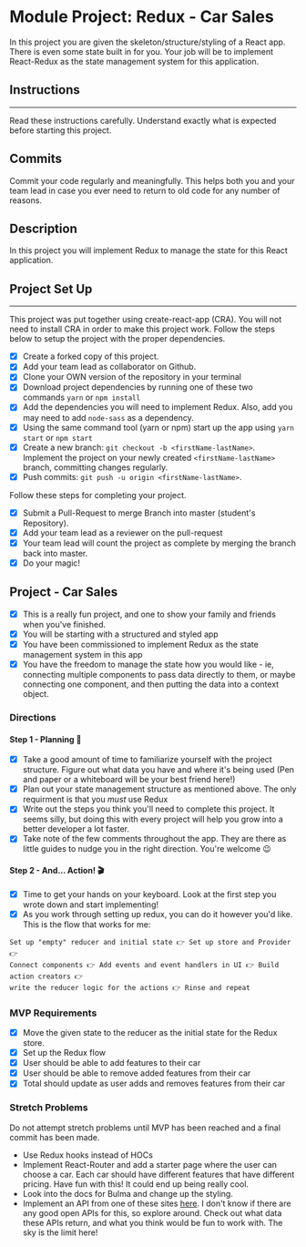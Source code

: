 # Module Project: Redux - Car Sales

In this project you are given the skeleton/structure/styling of a React app. There is even some state built in for you. Your job will be to implement React-Redux as the state management system for this application.

## Instructions

---

Read these instructions carefully. Understand exactly what is expected before starting this project.

## Commits

Commit your code regularly and meaningfully. This helps both you and your team lead in case you ever need to return to old code for any number of reasons.

## Description

In this project you will implement Redux to manage the state for this React application.

## Project Set Up

---

This project was put together using create-react-app (CRA). You will not need to install CRA in order to make this project work. Follow the steps below to setup the project with the proper dependencies.

-   [x] Create a forked copy of this project.
-   [x] Add your team lead as collaborator on Github.
-   [x] Clone your OWN version of the repository in your terminal
-   [x] Download project dependencies by running one of these two commands `yarn` or `npm install`
-   [x] Add the dependencies you will need to implement Redux. Also, add you may need to add `node-sass` as a dependency.
-   [x] Using the same command tool (yarn or npm) start up the app using `yarn start` or `npm start`
-   [x] Create a new branch: `git checkout -b <firstName-lastName>`.
      Implement the project on your newly created `<firstName-lastName>` branch, committing changes regularly.
-   [x] Push commits: `git push -u origin <firstName-lastName>`.

Follow these steps for completing your project.

-   [x] Submit a Pull-Request to merge Branch into master (student's Repository).
-   [x] Add your team lead as a reviewer on the pull-request
-   [x] Your team lead will count the project as complete by merging the branch back into master.
-   [x] Do your magic!

## Project - Car Sales

-   [x] This is a really fun project, and one to show your family and friends when you've finished.
-   [x] You will be starting with a structured and styled app
-   [x] You have been commissioned to implement Redux as the state management system in this app
-   [x] You have the freedom to manage the state how you would like - ie, connecting multiple components to pass data directly to them, or maybe connecting one component, and then putting the data into a context object.

### Directions

#### Step 1 - Planning 📝

-   [x] Take a good amount of time to familiarize yourself with the project structure. Figure out what data you have and where it's being used (Pen and paper or a whiteboard will be your best friend here!)
-   [x] Plan out your state management structure as mentioned above. The only requirment is that you _must_ use Redux
-   [x] Write out the steps you think you'll need to complete this project. It seems silly, but doing this with every project will help you grow into a better developer a lot faster.
-   [x] Take note of the few comments throughout the app. They are there as little guides to nudge you in the right direction. You're welcome 😉

#### Step 2 - And... Action! 🎬

-   [x] Time to get your hands on your keyboard. Look at the first step you wrote down and start implementing!
-   [x] As you work through setting up redux, you can do it however you'd like. This is the flow that works for me:

```text
Set up "empty" reducer and initial state 👉 Set up store and Provider 👉
Connect components 👉 Add events and event handlers in UI 👉 Build action creators 👉
write the reducer logic for the actions 👉 Rinse and repeat
```

### MVP Requirements

-   [x] Move the given state to the reducer as the initial state for the Redux store.
-   [x] Set up the Redux flow
-   [x] User should be able to add features to their car
-   [x] User should be able to remove added features from their car
-   [x] Total should update as user adds and removes features from their car

### Stretch Problems

Do not attempt stretch problems until MVP has been reached and a final commit has been made.

-   Use Redux hooks instead of HOCs
-   Implement React-Router and add a starter page where the user can choose a car. Each car should have different features that have different pricing. Have fun with this! It could end up being really cool.
-   Look into the docs for Bulma and change up the styling.
-   Implement an API from one of these sites [here](https://www.google.com/search?q=car+sales+api&rlz=1C5CHFA_enUS809US809&oq=car+sales+api&aqs=chrome..69i57j0l5.3580j0j1&sourceid=chrome&ie=UTF-8). I don't know if there are any good open APIs for this, so explore around. Check out what data these APIs return, and what you think would be fun to work with. The sky is the limit here!
